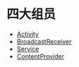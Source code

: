 # 四大组员

- [Activity](activity.md)
- [BroadcastReceiver](broadcastreceiver.md)
- [Service](service.md)
- [ContentProvider](contentprovider.md)
